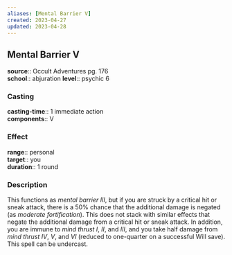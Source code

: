 ```yaml
---
aliases: [Mental Barrier V]
created: 2023-04-27
updated: 2023-04-28
---
```


## Mental Barrier V

**source**:: Occult Adventures pg. 176  
**school**:: abjuration
**level**:: psychic 6

### Casting

**casting-time**:: 1 immediate action  
**components**:: V

### Effect

**range**:: personal  
**target**:: you  
**duration**:: 1 round

### Description

This functions as *mental barrier III*, but if you are struck by a critical hit or sneak attack, there is a 50% chance that the additional damage is negated (as *moderate fortification*). This does not stack with similar effects that negate the additional damage from a critical hit or sneak attack. In addition, you are immune to *mind thrust I*, *II*, and *III*, and you take half damage from *mind thrust IV*, *V*, and *VI* (reduced to one-quarter on a successful Will save). This spell can be undercast.
